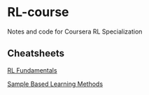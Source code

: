 # RL-course
Notes and code for Coursera RL Specialization

## Cheatsheets

[RL Fundamentals](https://github.com/mikramarc/RL-course/blob/main/RL_fundamentals_cheatseet.md)

[Sample Based Learning Methods](https://github.com/mikramarc/RL-course/blob/main/RL_sample_based_methods_cheatseet.md)
